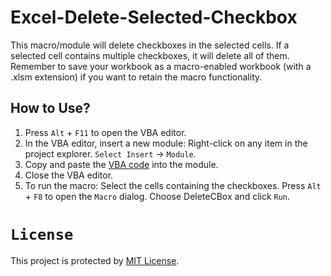 # Excel-Delete-Selected-Checkbox
This macro/module will delete checkboxes in the selected cells. If a selected cell contains multiple checkboxes, it will delete all of them. Remember to save your workbook as a macro-enabled workbook (with a .xlsm extension) if you want to retain the macro functionality.

## How to Use?
   1. Press `Alt` + `F11` to open the VBA editor.
   2. In the VBA editor, insert a new module:
     Right-click on any item in the project explorer.
     `Select Insert` -> `Module`.
   3. Copy and paste the [VBA code](DeleteCBox.bcf) into the module.
   4. Close the VBA editor.
   5. To run the macro:
        Select the cells containing the checkboxes.
        Press `Alt` + `F8` to open the `Macro` dialog.
        Choose DeleteCBox and click `Run`.

# `License`
This project is protected by [MIT License](LICENSE).
